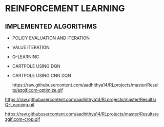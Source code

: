 # **REINFORCEMENT LEARNING** 



## IMPLEMENTED  ALGORITHMS



- POLICY EVALUATION AND ITERATION 

- VALUE ITERATION

- Q-LEARNING

- CARTPOLE USING DQN

- CARTPOLE USING CNN DQN

  https://raw.githubusercontent.com/aadhithya14/RLprojects/master/Results/ezgif.com-optimize.gif





https://raw.githubusercontent.com/aadhithya14/RLprojects/master/Results/Q-Learning.gif





https://raw.githubusercontent.com/aadhithya14/RLprojects/master/Results/ezgif.com-crop.gif

